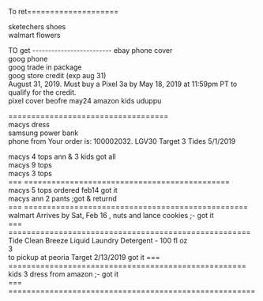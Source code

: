 
To ret====================   
  
sketechers shoes    
walmart  flowers       

  
  



TO get -------------------------
ebay phone cover   
goog phone     
goog  trade in package    
goog store credit (exp aug 31)  
  August 31, 2019. Must buy a Pixel 3a by May 18, 2019 at 11:59pm PT to qualify for the credit.  
pixel cover beofre may24
amazon kids uduppu   


    
    

===================================       
macys dress    
samsung  power bank  
phone from Your order  is: 100002032. LGV30 
Target  3  Tides 5/1/2019

macys  4 tops  ann & 3 kids   got all    
macys 9 tops   
macys 3 tops   
=== =============================================    
macys 5 tops  ordered feb14    got it  
macys ann  2 pants ;got & returnd   
=== =================================================    
walmart Arrives by Sat, Feb 16   , nuts and lance cookies ;- got it    
===  =====================================================   
Tide Clean Breeze Liquid Laundry Detergent - 100 fl oz     
3    
to pickup at peoria Target 
2/13/2019    got it 
===  ====================================================   
kids 3 dress from amazon ;- got it    
=== ======================================================    
